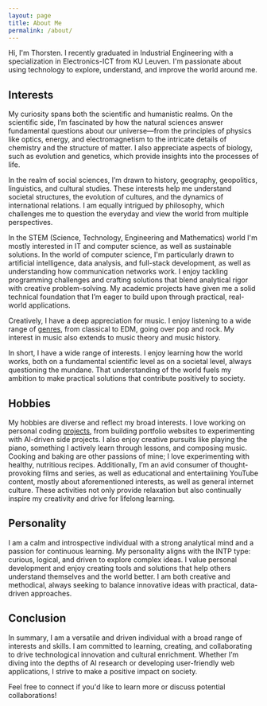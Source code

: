 ```yaml
---
layout: page
title: About Me
permalink: /about/
---
```


Hi, I'm Thorsten. 
I recently graduated in Industrial Engineering with a specialization in Electronics-ICT from KU Leuven. I'm passionate about using technology to explore, understand, and improve the world around me.

## Interests

My curiosity spans both the scientific and humanistic realms. On the scientific side, I’m fascinated by how the natural sciences answer fundamental questions about our universe—from the principles of physics like optics, energy, and electromagnetism to the intricate details of chemistry and the structure of matter. I also appreciate aspects of biology, such as evolution and genetics, which provide insights into the processes of life.

In the realm of social sciences, I’m drawn to history, geography, geopolitics, linguistics, and cultural studies. These interests help me understand societal structures, the evolution of cultures, and the dynamics of international relations. I am equally intrigued by philosophy, which challenges me to question the everyday and view the world from multiple perspectives.

In the STEM (Science, Technology, Engineering and Mathematics) world I'm mostly interested in IT and computer science, as well as sustainable solutions. 
In the world of computer science, I'm particularly drawn to artificial intelligence, data analysis, and full-stack development, as well as understanding how communication networks work. I enjoy tackling programming challenges and crafting solutions that blend analytical rigor with creative problem-solving. My academic projects have given me a solid technical foundation that I’m eager to build upon through practical, real-world applications.

Creatively, I have a deep appreciation for music. I enjoy listening to a wide range of [genres](https://volt.fm/user/70l2yye77flm7jrg), from classical to EDM, going over pop and rock. My interest in music also extends to music theory and music history. 

In short, I have a wide range of interests. I enjoy learning how the world works, both on a fundamental scientific level as on a societal level, always questioning the mundane. That understanding of the world fuels my ambition to make practical solutions that contribute positively to society.

## Hobbies
My hobbies are diverse and reflect my broad interests.
I love working on personal coding [projects](projects.md), from building portfolio websites to experimenting with AI-driven side projects.
I also enjoy creative pursuits like playing the piano, something I actively learn through lessons, and composing music. Cooking and baking are other passions of mine; I love experimenting with healthy, nutritious recipes. Additionally, I’m an avid consumer of thought-provoking films and series, as well as educational and entertaiining YouTube content, mostly about aforementioned interests, as well as general internet culture. These activities not only provide relaxation but also continually inspire my creativity and drive for lifelong learning.

## Personality
I am a calm and introspective individual with a strong analytical mind and a passion for continuous learning. My personality aligns with the INTP type: curious, logical, and driven to explore complex ideas. I value personal development and enjoy creating tools and solutions that help others understand themselves and the world better. I am both creative and methodical, always seeking to balance innovative ideas with practical, data-driven approaches.

## Conclusion
In summary, I am a versatile and driven individual with a broad range of interests and skills. I am committed to learning, creating, and collaborating to drive technological innovation and cultural enrichment. Whether I’m diving into the depths of AI research or developing user-friendly web applications, I strive to make a positive impact on society.

Feel free to connect if you'd like to learn more or discuss potential collaborations!